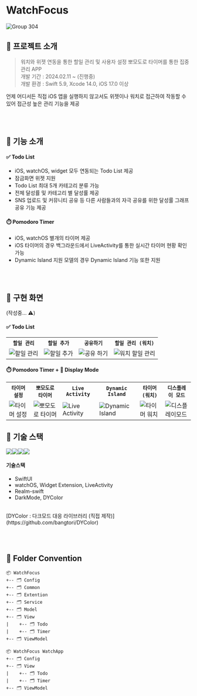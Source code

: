 # WatchFocus

![Group 304](https://github.com/bangtori/WatchFocus/assets/58802345/a9a02281-a1fb-4883-9274-3ee82afa15da)




## 📌 프로젝트 소개
> 워치와 위젯 연동을 통한 할일 관리 및 사용자 설정 뽀모도로 타이머를 통한 집중 관리 APP <br/>
> 개발 기간 : 2024.02.11 ~ (진행중) <br/>
> 개발 환경 : Swift 5.9, Xcode 14.0, iOS 17.0 이상 <br/>


언제 어디서든 직접 iOS 앱을 실행하지 않고서도 위젯이나 워치로 접근하여 작동할 수 있어 접근성 높은 관리 기능을 제공


<br/><br/>


## 📌 기능 소개
#### ✅ Todo List
- iOS, watchOS, widget 모두 연동되는 Todo List 제공 
- 잠금화면 위젯 지원
- Todo List 최대 5개 카테고리 분류 가능
- 전체 달성률 및 카테고리 별 달성률 제공
- SNS 업로드 및 커뮤니티 공유 등 다른 사람들과의 자극 공유를 위한 달성률 그래프 공유 기능 제공
####  ⏱️ Pomodoro Timer
- iOS, watchOS 별개의 타이머 제공 
- iOS 타이머의 경우 백그라운드에서 LiveActivity를 통한 실시간 타이머 현황 확인 가능 
- Dynamic Island 지원 모델의 경우 Dynamic Island 기능 또한 지원



<br/><br/>

## 📌 구현 화면
(작성중... ⚠️)
#### ✅ Todo List
<table align="center">
  <tr>
    <th><code>할일 관리</code></th>
    <th><code>할일 추가</code></th>
    <th><code>공유하기</code></th>
    <th><code>할일 관리 (워치)<code></th>
  </tr>
  <tr>
    <td><img src="https://github.com/bangtori/WatchFocus/assets/58802345/489c11d9-bf98-45ba-b2d4-919537a21483" alt="할일 관리">
    <td><img src="https://github.com/bangtori/WatchFocus/assets/58802345/635472bf-06d6-4f14-849a-5845da128904" alt="할일 추가"></td>
    <td><img src="https://github.com/bangtori/WatchFocus/assets/58802345/6aae809d-8a48-4bb3-b208-e393185242cf" alt="공유 하기"></td>
    <td><img src="https://github.com/bangtori/WatchFocus/assets/58802345/699b47a7-51ba-42f0-a80f-96572a8828b8" alt="워치 할일 관리"></td>
  </tr>
</table>

####  ⏱️ Pomodoro Timer + 📱 Display Mode
<table align="center">
  <tr>
    <th><code>타이머 설정</code></th>
    <th><code>뽀모도로 타이머</code></th>
    <th><code>Live Activity</code></th>
    <th><code>Dynamic Island</code></th>
    <th><code>타이머 (워치)</code></th>
    <th><code>디스플레이 모드</code></th>
  </tr>
  <tr>
    <td><img src="https://github.com/bangtori/WatchFocus/assets/58802345/35ce6f3d-66be-4dce-b497-32911a16d887" alt="타이머 설정"></td>
    <td><img src="https://github.com/bangtori/WatchFocus/assets/58802345/c343c464-6df2-4789-9243-d07b2c2672a5" alt="뽀모도로 타이머">
    <td><img src="https://github.com/bangtori/WatchFocus/assets/58802345/de819831-f00d-43f2-ac55-2a5665c6f20e" alt="Live Activity"></td>
    <td><img src="https://github.com/bangtori/WatchFocus/assets/58802345/8454de76-67a7-40d0-ad48-053d4442308e" alt="Dynamic Island"></td>
    <td><img src="https://github.com/bangtori/WatchFocus/assets/58802345/bfa499b5-c448-4207-ac25-bd4e45109c1f" alt="타이머 워치"></td>
    <td><img src="https://github.com/bangtori/WatchFocus/assets/58802345/cc30d8a6-7df1-4490-9795-8388b15d7a84" alt="디스플레이모드"></td>
  </tr>
</table>



## 📌 기술 스택
<img src="https://img.shields.io/badge/swift-F05138?style=for-the-badge&logo=swift&logoColor=white"><img src="https://img.shields.io/badge/SwiftUI-0070FD?style=for-the-badge&logo=swift&logoColor=black"><img src="https://img.shields.io/badge/xcode-147EFB?style=for-the-badge&logo=xcode&logoColor=white"><img src="https://img.shields.io/badge/realm-39477F?style=for-the-badge&logo=realm&logoColor=white">

#### 기술스택
- SwiftUI
- watchOS, Widget Extension, LiveActivity
- Realm-swift
- DarkMode, DYColor
<br>
[DYColor : 다크모드 대응 라이브러리 (직접 제작)](https://github.com/bangtori/DYColor)


<br/><br/>


## 📌 Folder Convention
```
📦 WatchFocus
+-- 🗂 Config
+-- 🗂 Common
+-- 🗂 Extention 
+-- 🗂 Service
+-- 🗂 Model 
+-- 🗂 View
|    +-- 🗂 Todo
|    +-- 🗂 Timer
+-- 🗂 ViewModel

📦 WatchFocus WatchApp
+-- 🗂 Config
+-- 🗂 View
|    +-- 🗂 Todo
|    +-- 🗂 Timer
+-- 🗂 ViewModel
```

<br/><br/>



